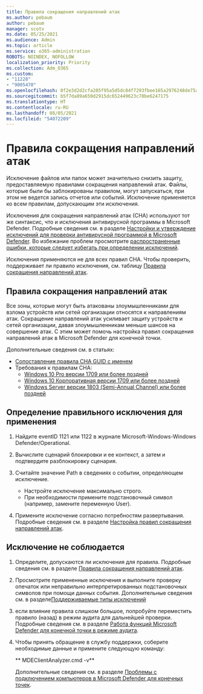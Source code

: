 ```yaml
---
title: Правила сокращения направлений атак
ms.author: pebaum
author: pebaum
manager: scotv
ms.date: 05/25/2021
ms.audience: Admin
ms.topic: article
ms.service: o365-administration
ROBOTS: NOINDEX, NOFOLLOW
localization_priority: Priority
ms.collection: Adm_O365
ms.custom:
- "11228"
- "9005470"
ms.openlocfilehash: 0f2e3d2d2cfa205f95a5d5dc84f7293fbee165a2976248de75a96379becd6925
ms.sourcegitcommit: b5f7da89a650d2915dc652449623c78be6247175
ms.translationtype: HT
ms.contentlocale: ru-RU
ms.lasthandoff: 08/05/2021
ms.locfileid: "54072209"
---
```

# <a name="attack-surface-reduction-rules"></a>Правила сокращения направлений атак

Исключение файлов или папок может значительно снизить защиту, предоставляемую правилами сокращения направлений атак. Файлы, которые были бы заблокированы правилом, могут запускаться, при этом не ведется запись отчетов или событий. Исключение применяется ко всем правилам, допускающим эти исключения.

Исключения для сокращения направлений атак (СНА) используют тот же синтаксис, что и исключения антивирусной программы в Microsoft Defender. Подробные сведения см. в разделе [Настройки и утверждение исключений для проверки антивирусной программой в Microsoft Defender](/microsoft-365/security/defender-endpoint/configure-exclusions-microsoft-defender-antivirus). Во избежание проблем просмотрите [распространенные ошибки, которые следует избегать при определении исключений](/microsoft-365/security/defender-endpoint/common-exclusion-mistakes-microsoft-defender-antivirus).

Исключения применяются не для всех правил СНА. Чтобы проверить, поддерживает ли правило исключения, см. таблицу [Правила сокращения направлений атак](/microsoft-365/security/defender-endpoint/attack-surface-reduction#attack-surface-reduction-rules).

## <a name="attack-surface-reduction-rules"></a>Правила сокращения направлений атак

Все зоны, которые могут быть атакованы злоумышленниками для взлома устройств или сетей организации относятся к направлениям атак. Сокращение направлений атак усиливает защиту устройств и сетей организации, давая злоумышленникам меньше шансов на совершение атак. С этим может помочь настройка правил сокращения направлений атак в Microsoft Defender для конечной точки.

Дополнительные сведения см. в статьях:

- [Сопоставление правила СНА GUID с именем](/microsoft-365/security/defender-endpoint/attack-surface-reduction#attack-surface-reduction-rules)
- Требования к правилам СНА:
    - [Windows 10 Pro версии 1709 или более поздней](/windows/whats-new/whats-new-windows-10-version-1709)
    - [Windows 10 Корпоративная версии 1709 или более поздней](/windows/whats-new/whats-new-windows-10-version-1709)
    - [Windows Server версии 1803 (Semi-Annual Channel) или более поздней](/windows-server/get-started/whats-new-in-windows-server-1803)

## <a name="identify-the-correct-exclusion-to-apply"></a>Определение правильного исключения для применения

1. Найдите eventID 1121 или 1122 в журнале Microsoft-Windows-Windows Defender/Operational.

1. Вычислите сценарий блокировки и ее контекст, а затем и подтвердите разблокировку сценария.

1. Считайте значение Path в сведениях о событии, определяющем исключение.
    - Настройте исключение максимально строго.
    - При необходимости примените подстановочный символ (например, замените переменную User).

1. Примените исключение согласно потребностям развертывания. Подробные сведения см. в разделе [Настройка правил сокращения направлений атак](/microsoft-365/security/defender-endpoint/customize-attack-surface-reduction).

## <a name="exclusion-is-not-honored"></a>Исключение не соблюдается

1. Определите, допускаются ли исключения для правила. Подробные сведения см. в разделе [Правила сокращения направлений атак](/microsoft-365/security/defender-endpoint/attack-surface-reduction#attack-surface-reduction-rules).

1. Просмотрите примененные исключения и выполните проверку опечаток или неправильно интерпретированных подстановочных символов при помощи данных события. Дополнительные сведения см. в разделе[Поддерживаемые типы исключений](/microsoft-365/security/defender-endpoint/mac-exclusions#supported-exclusion-types)

1. если влияние правила слишком большое, попробуйте переместить правило (назад) в режим аудита для дальнейшей проверки. Подробные сведения см. в разделе [Работа функций Microsoft Defender для конечной точки в режиме аудита](/microsoft-365/security/defender-endpoint/audit-windows-defender).

1. Чтобы принять обращение в службу поддержки, соберите необходимые данные и примените следующую команду:
    
   ** MDEClientAnalyzer.cmd -v**

    Дополнительные сведения см. в разделе [Проблемы с подключением компьютеров в Microsoft Defender для конечных точек](issues-with-onboarding-machines.md).
